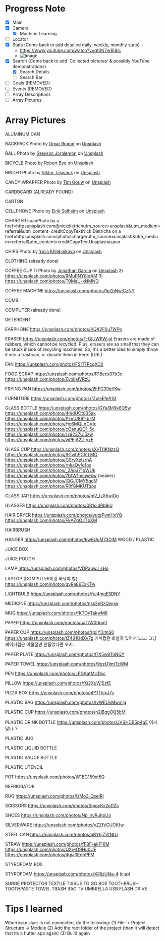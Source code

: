 # Progress Note

- [X] Main
- [X] Camera
     - [X] Machine Learning
- [ ] Locator
- [X] Stats (Come back to add detailed daily, weekly, monthly stats)
     - https://www.youtube.com/watch?v=qt3N7w1E6lc
     - ![image](https://user-images.githubusercontent.com/68700599/90002144-e3c7a980-dc57-11ea-9189-6c7f356a478a.png)
- [X] Search (Come back to add 'Collected pictures' & possibly YouTube demonstrations)
     - [X] Search Details
     - [ ] Search Bar
- [ ] Goals (REMOVED)
- [ ] Events (REMOVED)
- [ ] Array Descriptions
- [ ] Array Pictures

# Array Pictures

ALUMINUM CAN

BACKPACK
<span>Photo by <a href="https://unsplash.com/@olroque?utm_source=unsplash&amp;utm_medium=referral&amp;utm_content=creditCopyText">Omar Roque</a> on <a href="https://unsplash.com/s/photos/backpack?utm_source=unsplash&amp;utm_medium=referral&amp;utm_content=creditCopyText">Unsplash</a></span>

BALL
<span>Photo by <a href="https://unsplash.com/@greysonjoralemon?utm_source=unsplash&amp;utm_medium=referral&amp;utm_content=creditCopyText">Greyson Joralemon</a> on <a href="https://unsplash.com/s/photos/ball?utm_source=unsplash&amp;utm_medium=referral&amp;utm_content=creditCopyText">Unsplash</a></span>

BICYCLE
<span>Photo by <a href="https://unsplash.com/@robertbye?utm_source=unsplash&amp;utm_medium=referral&amp;utm_content=creditCopyText">Robert Bye</a> on <a href="https://unsplash.com/s/photos/bicycle?utm_source=unsplash&amp;utm_medium=referral&amp;utm_content=creditCopyText">Unsplash</a></span>

BINDER
<span>Photo by <a href="https://unsplash.com/@viktortalashuk?utm_source=unsplash&amp;utm_medium=referral&amp;utm_content=creditCopyText">Viktor Talashuk</a> on <a href="https://unsplash.com/s/photos/folders?utm_source=unsplash&amp;utm_medium=referral&amp;utm_content=creditCopyText">Unsplash</a></span>

CANDY WRAPPER
<span>Photo by <a href="https://unsplash.com/@punttim?utm_source=unsplash&amp;utm_medium=referral&amp;utm_content=creditCopyText">Tim Gouw</a> on <a href="https://unsplash.com/s/photos/candy-wrapper?utm_source=unsplash&amp;utm_medium=referral&amp;utm_content=creditCopyText">Unsplash</a></span>

CARDBOARD
(ALREADY FOUND)

CARTON

CELLPHONE
<span>Photo by <a href="https://unsplash.com/@eirikso?utm_source=unsplash&amp;utm_medium=referral&amp;utm_content=creditCopyText">Eirik Solheim</a> on <a href="https://unsplash.com/s/photos/cellphone?utm_source=unsplash&amp;utm_medium=referral&amp;utm_content=creditCopyText">Unsplash</a></span>

CHARGER
spanPhoto by a href=httpsunsplash.com@nickdietrichutm_source=unsplash&amp;utm_medium=referral&amp;utm_content=creditCopyTextNick Dietricha on a href=httpsunsplash.comsphotoschargerutm_source=unsplash&amp;utm_medium=referral&amp;utm_content=creditCopyTextUnsplashaspan

CHIPS
<span>Photo by <a href="https://unsplash.com/@khlebnikovayulia?utm_source=unsplash&amp;utm_medium=referral&amp;utm_content=creditCopyText">Yulia Khlebnikova</a> on <a href="https://unsplash.com/s/photos/chips-bag?utm_source=unsplash&amp;utm_medium=referral&amp;utm_content=creditCopyText">Unsplash</a></span>

CLOTHING
(already done)

COFFEE CUP
1) 
<span>Photo by <a href="https://unsplash.com/@jonareem?utm_source=unsplash&amp;utm_medium=referral&amp;utm_content=creditCopyText">Jonathan Garcia</a> on <a href="https://unsplash.com/?utm_source=unsplash&amp;utm_medium=referral&amp;utm_content=creditCopyText">Unsplash</a></span>
2) 
https://unsplash.com/photos/RMuPNY8lqAM
3)
https://unsplash.com/photos/T0MaU-xNMNQ

COFFEE MACHINE
https://unsplash.com/photos/1pZbNwlGzNY

COMB

COMPUTER
(already done)

DETERGENT

EARPHONE
https://unsplash.com/photos/KQK2F0u7WPo

ERASER
https://unsplash.com/photos/T-GjUWPW-oI
Erasers are made of rubbers, which cannot be recycled. Plus, erasers are so small that they can be stuck inside of recycling machines. So, it's a better idea to simply throw it into a trashcan, or donate them in here: (URL)

FAN
https://unsplash.com/photos/FSIT7PcgXC0

FOOD SCRAP
https://unsplash.com/photos/R18ecx07b3c
https://unsplash.com/photos/EvoIiaIVRzU

FRYING PAN
https://unsplash.com/photos/j5tFG39qYKw

FURNITURE
https://unsplash.com/photos/fZuleEfeA1Q

GLASS BOTTLE
https://unsplash.com/photos/GYa8M9k6Q5w
https://unsplash.com/photos/4mdUOt035ak
https://unsplash.com/photos/PzmU88f-b-M
https://unsplash.com/photos/Hc6MQLgCVtc
https://unsplash.com/photos/cOanuQQ1-5c
https://unsplash.com/photos/Lr9237Ul5zw
https://unsplash.com/photos/wPEjA22-yxE

GLASS CUP
https://unsplash.com/photos/sXvTI1KNzzQ
https://unsplash.com/photos/RGwhPC5tLMQ
https://unsplash.com/photos/GSryXzIsrhA
https://unsplash.com/photos/rnkaQvfo1ps
https://unsplash.com/photos/_2ApJ71gWUk
https://unsplash.com/photos/7b1W1mcwekw
(beaker) https://unsplash.com/photos/lQGJCMY5qcM
https://unsplash.com/photos/R0fGMKUTqps


GLASS JAR
https://unsplash.com/photos/mV_fzXhwiOg

GLASSES
https://unsplash.com/photos/0R1ci4Rb9jU

HAIR DRYER
https://unsplash.com/photos/yutgPvmHxYQ
https://unsplash.com/photos/FkAZqQJTbXM

HAIRBRUSH

HANGER
https://unsplash.com/photos/kw6UuM73OjM
WOOD / PLASTIC

JUICE BOX

JUICE POUCH

LAMP
https://unsplash.com/photos/VDPauwJ_sHo

LAPTOP (COMPUTER이랑 바꿔야 함)
https://unsplash.com/photos/gyRa86ExKTw

LIGHTBULB
https://unsplash.com/photos/frJ4mqE5DNY

MEDICINE
https://unsplash.com/photos/nss2eRzQwgw

MUG
https://unsplash.com/photos/fKTOvTakwM8

PAPER
https://unsplash.com/photos/aJTiW00qqtI

PAPER CUP
https://unsplash.com/photos/rlpjYDltnS0
https://unsplash.com/photos/tZ491UdXv7g
커피컵은 비닐이 있어서 노노. 그냥 페이퍼컵은 이물질만 안들었다면 오키.

PAPER PLATE
https://unsplash.com/photos/f1X5w9ToNQY

PAPER TOWEL
https://unsplash.com/photos/9gzU1mtTzWM

PEN
https://unsplash.com/photos/LFGAatMUDvc

PILLOW
https://unsplash.com/photos/fQ2XuWjSzfE

PIZZA BOX
https://unsplash.com/photos/nP11TkjxJ7s

PLASTIC BAG
https://unsplash.com/photos/IvWEUvMwmlg

PLASTIC CUP
https://unsplash.com/photos/n2jBqgOQ5bM

PLASTIC DRINK BOTTLE
https://unsplash.com/photos/JVSHDB5p4gE 이거 맞나..?

PLASTIC JUG

PLASTIC LIQUID BOTTLE

PLASTIC SAUCE BOTTLE

PLASTIC UTENCIL

POT
https://unsplash.com/photos/W1BG159xt5Q

REFRIGRATOR

RUG
https://unsplash.com/photos/UMo3_QxeIRI

SCISSORS
https://unsplash.com/photos/SmocKx2oDZc

SHOES
https://unsplash.com/photos/Np_nvRuhpUo

SILVERWARE
https://unsplash.com/photos/vZZfVCUOKfw

STEEL CAN
https://unsplash.com/photos/aBYhjZVfNfU

STRAW
https://unsplash.com/photos/fF8F-ak1F6M
https://unsplash.com/photos/QXreO9Hu0UE
https://unsplash.com/photos/dgiJ0EdpPFM

STYROFOAM BOX

STYROFOAM
https://unsplash.com/photos/XiRjzUkIa-4 (cup)

SURGE PROTECTOR
TEXTILE
TISSUE
TO GO BOX
TOOTHBRUSH
TOOTHPASTE
TOWEL
TRASH BAG
TV
UMBRELLA
USB FLASH DRIVE

# Tips I learned

When `main.dart` is not connected, do the following:
(1) File -> Project Structure -> Module
(2) Add the root folder of the project (then it will detect that its a flutter app again)
(3) Build again

